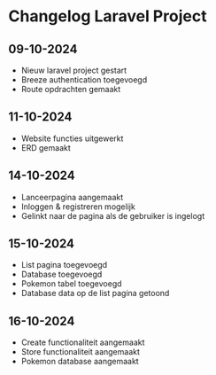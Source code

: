 # Changelog Laravel Project

## 09-10-2024
* Nieuw laravel project gestart
* Breeze authentication toegevoegd
* Route opdrachten gemaakt

## 11-10-2024
* Website functies uitgewerkt
* ERD gemaakt

## 14-10-2024
* Lanceerpagina aangemaakt
* Inloggen & registreren mogelijk
* Gelinkt naar de pagina als de gebruiker is ingelogt

## 15-10-2024
* List pagina toegevoegd
* Database toegevoegd
* Pokemon tabel toegevoegd
* Database data op de list pagina getoond

## 16-10-2024
* Create functionaliteit aangemaakt
* Store functionaliteit aangemaakt
* Pokemon database aangemaakt
